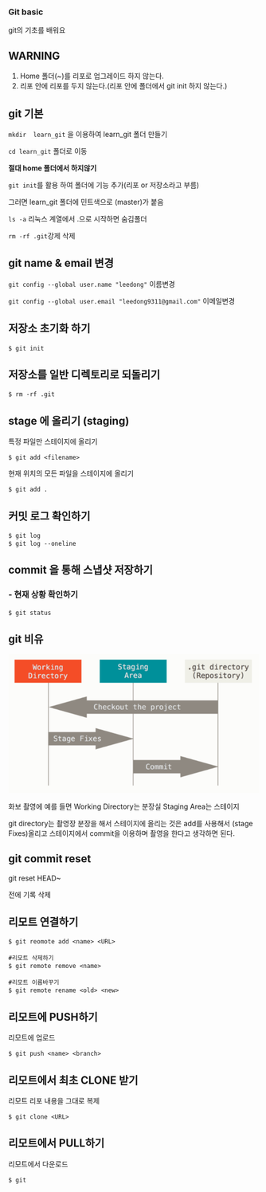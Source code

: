 ### Git basic

git의 기초를 배워요



## WARNING

1. Home 폴더(~)를 리포로 업그레이드 하지 않는다.
2. 리포 안에 리포를 두지 않는다.(리포 안에 폴더에서 git init 하지 않는다.)



## git 기본

`mkdir  learn_git` 을 이용하여 learn_git 폴더 만들기

`cd learn_git`  폴더로 이동

**절대 home 폴더에서 하지않기**

`git init`를 활용 하여 폴더에 기능 추가(리포 or 저장소라고 부름)

그러면 learn_git 폴더에 민트색으로 (master)가 붙음

`ls -a` 리눅스 계열에서 .으로 시작하면 숨김폴더

`rm -rf .git`강제 삭제



## git name &  email 변경

`git config --global user.name "leedong"` 이름변경

`git config --global user.email "leedong9311@gmail.com"` 이메일변경



## 저장소 초기화 하기

```
$ git init
```



## 저장소를 일반 디렉토리로 되돌리기

```
$ rm -rf .git
```



## stage 에 올리기 (staging)

특정 파일만 스테이지에 올리기

```
$ git add <filename>
```

현재 위치의 모든 파일을 스테이지에 올리기

``` 
$ git add .
```



##  커밋 로그 확인하기

```
$ git log
$ git log --oneline
```





## commit 을 통해 스냅샷 저장하기







### - 현재 상황 확인하기

```
$ git status
```



## git 비유

![image-20210621160325345](README.assets/image-20210621160325345.png)

화보 촬영에 예를 들면 Working Directory는 분장실 Staging Area는 스테이지 

git directory는 촬영장  분장을 해서 스테이지에 올리는 것은 add를 사용해서 (stage Fixes)올리고 스테이지에서 commit을 이용하며 촬영을 한다고 생각하면 된다.



## git commit reset

git reset HEAD~

전에 기록 삭제



## 리모트 연결하기

``` 
$ git reomote add <name> <URL>

#리모트 삭제하기
$ git remote remove <name>

#리모트 이름바꾸기
$ git remote rename <old> <new>
```



## 리모트에 PUSH하기

리모트에 업로드

```
$ git push <name> <branch>
```



## 리모트에서 최초 CLONE 받기

리모트 리포 내용을 그대로 복제

```
$ git clone <URL>
```



## 리모트에서 PULL하기

리모트에서 다운로드

```
$ git 
```

